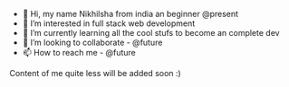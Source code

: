 - 👋 Hi, my name Nikhilsha from india an beginner @present 
- 👀 I’m interested in full stack web development
- 🌱 I’m currently learning all the cool stufs to become an complete dev
- 💞️ I’m looking to collaborate - @future 
- 📫 How to reach me - @future

Content of me quite less will be added soon :)
